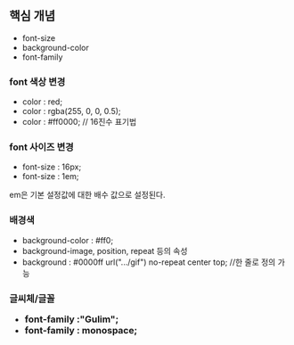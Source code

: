 <h2>핵심 개념</h2>

* font-size
* background-color
* font-family

<h3>font 색상 변경</h3>

* color : red;
* color : rgba(255, 0, 0, 0.5);
* color : #ff0000; // 16진수 표기법

<h3>font 사이즈 변경</h3>

* font-size : 16px;
* font-size : 1em;

em은 기본 설정값에 대한 배수 값으로 설정된다.

<h3>배경색</h3>

* background-color : #ff0;
* background-image, position, repeat 등의 속성
* background : #0000ff url(".../gif") no-repeat center top; //한 줄로 정의 가능

<h3>글씨체/글꼴

* font-family :"Gulim";
* font-family : monospace;

